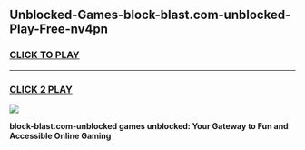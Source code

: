 
## Unblocked-Games-block-blast.com-unblocked-Play-Free-nv4pn
<h3>
<a href="https://premium76.site?title=block-blast.com-unblocked&ref=10A">CLICK TO PLAY</a></h3>
<hr>

<h3>
<a href="https://premium76.site?title=block-blast.com-unblocked&ref=10A">CLICK 2 PLAY</a>
  
</h3>

<a href="https://premium76.site?title=block-blast.com-unblocked&ref=10A"><img src="https://clearcache.store/games.png"></a>


**block-blast.com-unblocked games unblocked: Your Gateway to Fun and Accessible Online Gaming**
